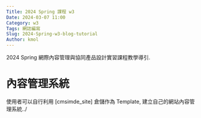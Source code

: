 ```yaml
---
Title: 2024 Spring 課程 w3
Date: 2024-03-07 11:00
Category: w3
Tags: 網誌編寫
Slug: 2024-Spring-w3-blog-tutorial
Author: kmol
---
```


2024 Spring 網際內容管理與協同產品設計實習課程教學導引.

<!-- PELICAN_END_SUMMARY -->

# 內容管理系統
使用者可以自行利用 [cmsimde_site] 倉儲作為 Template, 建立自己的網站內容管理系統../